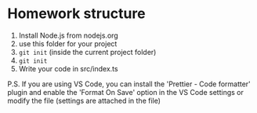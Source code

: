 # Homework structure

1. Install Node.js from nodejs.org
2. use this folder for your project
3. `git init` (inside the current project folder)
4. `git init`
5. Write your code in src/index.ts

P.S. If you are using VS Code, you can install the 'Prettier - Code formatter' plugin and enable the 'Format On Save' option in the VS Code settings or modify the file (settings are attached in the file)
